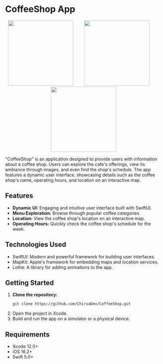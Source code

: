  # CoffeeShop App

<p align="center">
<img src="https://github.com/ChirvaDev/CoffeeShop/assets/128970923/1af607d5-8358-497a-b171-7202c7667e10.png" width="210" >&nbsp;&nbsp;&nbsp;&nbsp;&nbsp;&nbsp;&nbsp;&nbsp;
 <img src="https://github.com/ChirvaDev/CoffeeShop/assets/128970923/161fec96-ca88-49b5-bf9e-fc3dde533d06.png" width="210">&nbsp;&nbsp;&nbsp;&nbsp;&nbsp;&nbsp;&nbsp;&nbsp;
 <img src="https://github.com/ChirvaDev/CoffeeShop/assets/128970923/28675ea2-6235-4882-b5e4-61098c440823.png" width="210" >
</p>

 "CoffeeShop" is an application designed to provide users with information about a coffee shop. Users can explore the cafe's offerings, view its ambiance through images, and even find the shop's schedule. The app features a dynamic user interface, showcasing details such as the coffee shop's name, operating hours, and location on an interactive map.

## Features

- **Dynamic UI:** Engaging and intuitive user interface built with SwiftUI.
- **Menu Exploration:** Browse through popular coffee categories.
- **Location:** View the coffee shop's location on an interactive map.
- **Operating Hours:** Quickly check the coffee shop's schedule for the week.


## Technologies Used

- SwiftUI: Modern and powerful framework for building user interfaces.
- MapKit: Apple's framework for embedding maps and location services.
- Lottie: A library for adding animations to the app.

## Getting Started

1. **Clone the repository:**
   ```bash
   git clone https://github.com/ChirvaDev/CoffeeShop.git
2. Open the project in Xcode.
3. Build and run the app on a simulator or a physical device.

## Requirements

- Xcode 12.0+
- iOS 16.2+
- Swift 5.0+


   

